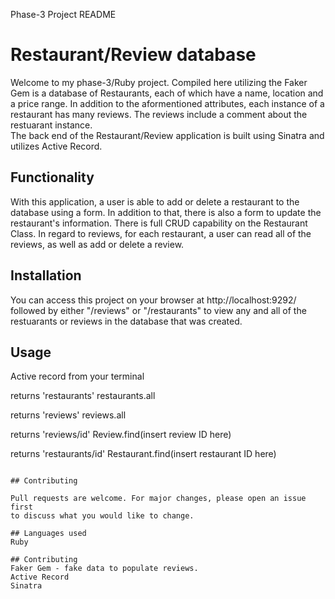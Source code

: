 Phase-3 Project README
# Restaurant/Review database


Welcome to my phase-3/Ruby project.  Compiled here utilizing the Faker Gem is a database of Restaurants, each of which have a name, location and a price range.  In addition to the aformentioned attributes, each instance of a restaurant has many reviews.  The reviews include a comment about the restuarant instance.  
The back end of the Restaurant/Review application is built using Sinatra and utilizes Active Record.  

## Functionality

With this application, a user is able to add or delete a restaurant to the database using a form. In addition to that, there is also a form to update the restaurant's information.  There is full CRUD capability on the Restaurant Class. 
In regard to reviews, for each restaurant, a user can read all of the reviews, as well as add or delete a review.



## Installation

You can access this project on your browser at 
http://localhost:9292/   followed by either "/reviews" or "/restaurants" to view any and all of the restuarants or reviews in the database that was created.

## Usage

Active record
from your terminal

returns 'restaurants'
restaurants.all

returns 'reviews'
reviews.all

returns 'reviews/id'
Review.find(insert review ID here)

returns 'restaurants/id'
Restaurant.find(insert restaurant ID here)

```

## Contributing

Pull requests are welcome. For major changes, please open an issue first
to discuss what you would like to change.

## Languages used
Ruby 

## Contributing
Faker Gem - fake data to populate reviews.
Active Record
Sinatra